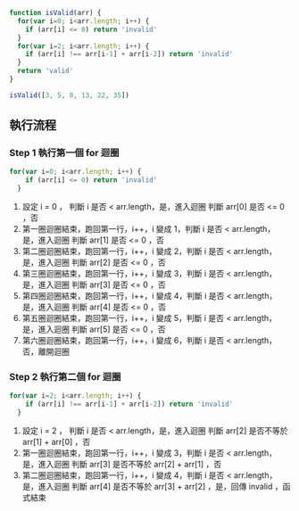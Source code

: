 ``` js
function isValid(arr) {
  for(var i=0; i<arr.length; i++) {
    if (arr[i] <= 0) return 'invalid'
  }
  for(var i=2; i<arr.length; i++) {
    if (arr[i] !== arr[i-1] + arr[i-2]) return 'invalid'
  }
  return 'valid'
}

isValid([3, 5, 8, 13, 22, 35])
```

## 執行流程
### Step 1 執行第一個 for 迴圈
```js
for(var i=0; i<arr.length; i++) {
    if (arr[i] <= 0) return 'invalid'
  }
```
1. 設定 i = 0 ， 判斷 i 是否 < arr.length，是，進入迴圈
判斷 arr[0] 是否 <= 0 ，否
2. 第一圈迴圈結束，跑回第一行，i++，i 變成 1，判斷 i 是否 < arr.length，是，進入迴圈
判斷 arr[1] 是否 <= 0 ，否
3. 第二圈迴圈結束，跑回第一行，i++，i 變成 2，判斷 i 是否 < arr.length，是，進入迴圈
判斷 arr[2] 是否 <= 0 ，否
4. 第三圈迴圈結束，跑回第一行，i++，i 變成 3，判斷 i 是否 < arr.length，是，進入迴圈
判斷 arr[3] 是否 <= 0 ，否
5. 第四圈迴圈結束，跑回第一行，i++，i 變成 4，判斷 i 是否 < arr.length，是，進入迴圈
判斷 arr[4] 是否 <= 0 ，否
6. 第五圈迴圈結束，跑回第一行，i++，i 變成 5，判斷 i 是否 < arr.length，是，進入迴圈
判斷 arr[5] 是否 <= 0 ，否
7. 第六圈迴圈結束，跑回第一行，i++，i 變成 6，判斷 i 是否 < arr.length，否，離開迴圈

### Step 2 執行第二個 for 迴圈
```js
for(var i=2; i<arr.length; i++) {
    if (arr[i] !== arr[i-1] + arr[i-2]) return 'invalid'
  }
```
1. 設定 i = 2 ， 判斷 i 是否 < arr.length，是，進入迴圈
判斷 arr[2] 是否不等於 arr[1] + arr[0] ，否
2. 第一圈迴圈結束，跑回第一行，i++，i 變成 3，判斷 i 是否 < arr.length，是，進入迴圈
判斷 arr[3] 是否不等於 arr[2] + arr[1] ，否
3. 第二圈迴圈結束，跑回第一行，i++，i 變成 4，判斷 i 是否 < arr.length，是，進入迴圈
判斷 arr[4] 是否不等於 arr[3] + arr[2] ，是，回傳 invalid ，函式結束

